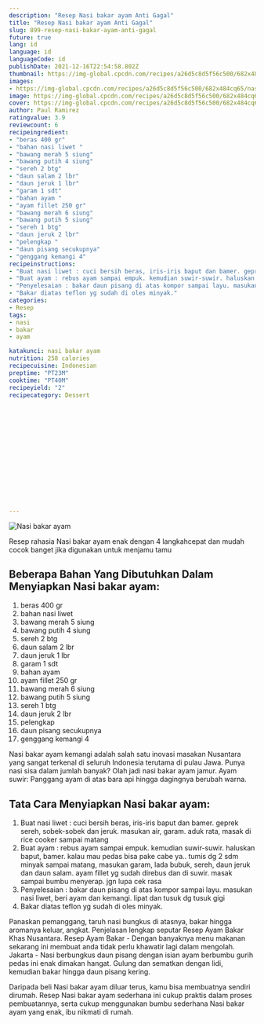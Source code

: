 ```yaml
---
description: "Resep Nasi bakar ayam Anti Gagal"
title: "Resep Nasi bakar ayam Anti Gagal"
slug: 899-resep-nasi-bakar-ayam-anti-gagal
future: true
lang: id
language: id
languageCode: id
publishDate: 2021-12-16T22:54:58.802Z 
thumbnail: https://img-global.cpcdn.com/recipes/a26d5c8d5f56c500/682x484cq65/nasi-bakar-ayam-foto-resep-utama.png
images:
- https://img-global.cpcdn.com/recipes/a26d5c8d5f56c500/682x484cq65/nasi-bakar-ayam-foto-resep-utama.png
image: https://img-global.cpcdn.com/recipes/a26d5c8d5f56c500/682x484cq65/nasi-bakar-ayam-foto-resep-utama.png
cover: https://img-global.cpcdn.com/recipes/a26d5c8d5f56c500/682x484cq65/nasi-bakar-ayam-foto-resep-utama.png
author: Paul Ramirez
ratingvalue: 3.9
reviewcount: 6
recipeingredient:
- "beras 400 gr"
- "bahan nasi liwet "
- "bawang merah 5 siung"
- "bawang putih 4 siung"
- "sereh 2 btg"
- "daun salam 2 lbr"
- "daun jeruk 1 lbr"
- "garam 1 sdt"
- "bahan ayam "
- "ayam fillet 250 gr"
- "bawang merah 6 siung"
- "bawang putih 5 siung"
- "sereh 1 btg"
- "daun jeruk 2 lbr"
- "pelengkap "
- "daun pisang secukupnya"
- "genggang kemangi 4"
recipeinstructions:
- "Buat nasi liwet : cuci bersih beras, iris-iris baput dan bamer. geprek sereh, sobek-sobek dan jeruk. masukan air, garam. aduk rata, masak di rice cooker sampai matang"
- "Buat ayam : rebus ayam sampai empuk. kemudian suwir-suwir. haluskan baput, bamer. kalau mau pedas bisa pake cabe ya.. tumis dg 2 sdm minyak sampai matang, masukan garam, lada bubuk, sereh, daun jeruk dan daun salam. ayam fillet yg sudah direbus dan di suwir. masak sampai bumbu menyerap. jgn lupa cek rasa"
- "Penyelesaian : bakar daun pisang di atas kompor sampai layu. masukan nasi liwet, beri ayam dan kemangi. lipat dan tusuk dg tusuk gigi"
- "Bakar diatas teflon yg sudah di oles minyak."
categories:
- Resep
tags:
- nasi
- bakar
- ayam

katakunci: nasi bakar ayam 
nutrition: 258 calories
recipecuisine: Indonesian
preptime: "PT23M"
cooktime: "PT40M"
recipeyield: "2"
recipecategory: Dessert


     
    
    
    
    
    
    
    
    
    
    
      
    
---
```



![Nasi bakar ayam](https://img-global.cpcdn.com/recipes/a26d5c8d5f56c500/682x484cq65/nasi-bakar-ayam-foto-resep-utama.png)

Resep rahasia Nasi bakar ayam  enak dengan 4 langkahcepat dan mudah cocok banget jika digunakan untuk menjamu tamu

<!--inarticleads1-->

## Beberapa Bahan Yang Dibutuhkan Dalam Menyiapkan Nasi bakar ayam:

1. beras 400 gr
1. bahan nasi liwet 
1. bawang merah 5 siung
1. bawang putih 4 siung
1. sereh 2 btg
1. daun salam 2 lbr
1. daun jeruk 1 lbr
1. garam 1 sdt
1. bahan ayam 
1. ayam fillet 250 gr
1. bawang merah 6 siung
1. bawang putih 5 siung
1. sereh 1 btg
1. daun jeruk 2 lbr
1. pelengkap 
1. daun pisang secukupnya
1. genggang kemangi 4

Nasi bakar ayam kemangi adalah salah satu inovasi masakan Nusantara yang sangat terkenal di seluruh Indonesia terutama di pulau Jawa. Punya nasi sisa dalam jumlah banyak? Olah jadi nasi bakar ayam jamur. Ayam suwir: Panggang ayam di atas bara api hingga dagingnya berubah warna. 

<!--inarticleads2-->

## Tata Cara Menyiapkan Nasi bakar ayam:

1. Buat nasi liwet : cuci bersih beras, iris-iris baput dan bamer. geprek sereh, sobek-sobek dan jeruk. masukan air, garam. aduk rata, masak di rice cooker sampai matang
1. Buat ayam : rebus ayam sampai empuk. kemudian suwir-suwir. haluskan baput, bamer. kalau mau pedas bisa pake cabe ya.. tumis dg 2 sdm minyak sampai matang, masukan garam, lada bubuk, sereh, daun jeruk dan daun salam. ayam fillet yg sudah direbus dan di suwir. masak sampai bumbu menyerap. jgn lupa cek rasa
1. Penyelesaian : bakar daun pisang di atas kompor sampai layu. masukan nasi liwet, beri ayam dan kemangi. lipat dan tusuk dg tusuk gigi
1. Bakar diatas teflon yg sudah di oles minyak.


Panaskan pemanggang, taruh nasi bungkus di atasnya, bakar hingga aromanya keluar, angkat. Penjelasan lengkap seputar Resep Ayam Bakar Khas Nusantara. Resep Ayam Bakar - Dengan banyaknya menu makanan sekarang ini membuat anda tidak perlu khawatir lagi dalam mengolah. Jakarta - Nasi berbungkus daun pisang dengan isian ayam berbumbu gurih pedas ini enak dimakan hangat. Gulung dan sematkan dengan lidi, kemudian bakar hingga daun pisang kering. 

Daripada   beli  Nasi bakar ayam  diluar terus, kamu  bisa membuatnya sendiri dirumah. Resep  Nasi bakar ayam  sederhana ini cukup praktis dalam proses pembuatannya, serta cukup menggunakan bumbu sederhana  Nasi bakar ayam  yang enak, ibu nikmati di rumah.

